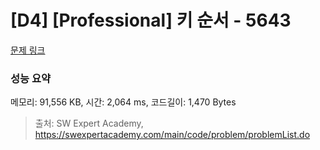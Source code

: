 # [D4] [Professional] 키 순서 - 5643 

[문제 링크](https://swexpertacademy.com/main/code/problem/problemDetail.do?contestProbId=AWXQsLWKd5cDFAUo) 

### 성능 요약

메모리: 91,556 KB, 시간: 2,064 ms, 코드길이: 1,470 Bytes



> 출처: SW Expert Academy, https://swexpertacademy.com/main/code/problem/problemList.do